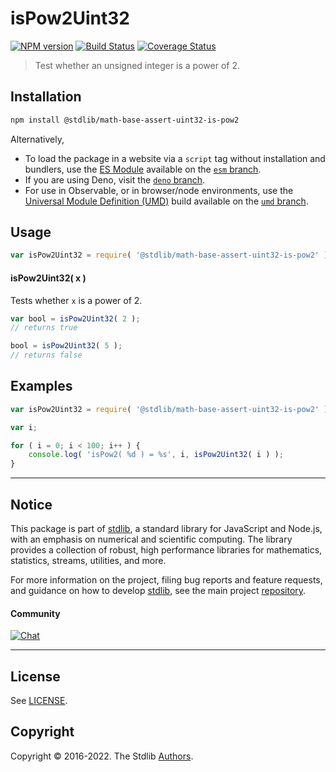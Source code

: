 <!--

@license Apache-2.0

Copyright (c) 2018 The Stdlib Authors.

Licensed under the Apache License, Version 2.0 (the "License");
you may not use this file except in compliance with the License.
You may obtain a copy of the License at

   http://www.apache.org/licenses/LICENSE-2.0

Unless required by applicable law or agreed to in writing, software
distributed under the License is distributed on an "AS IS" BASIS,
WITHOUT WARRANTIES OR CONDITIONS OF ANY KIND, either express or implied.
See the License for the specific language governing permissions and
limitations under the License.

-->

# isPow2Uint32

[![NPM version][npm-image]][npm-url] [![Build Status][test-image]][test-url] [![Coverage Status][coverage-image]][coverage-url] <!-- [![dependencies][dependencies-image]][dependencies-url] -->

> Test whether an unsigned integer is a power of 2.

<section class="installation">

## Installation

```bash
npm install @stdlib/math-base-assert-uint32-is-pow2
```

Alternatively,

-   To load the package in a website via a `script` tag without installation and bundlers, use the [ES Module][es-module] available on the [`esm` branch][esm-url].
-   If you are using Deno, visit the [`deno` branch][deno-url].
-   For use in Observable, or in browser/node environments, use the [Universal Module Definition (UMD)][umd] build available on the [`umd` branch][umd-url].

</section>

<section class="usage">

## Usage

```javascript
var isPow2Uint32 = require( '@stdlib/math-base-assert-uint32-is-pow2' );
```

#### isPow2Uint32( x )

Tests whether `x` is a power of 2.

```javascript
var bool = isPow2Uint32( 2 );
// returns true

bool = isPow2Uint32( 5 );
// returns false
```

</section>

<!-- /.usage -->

<section class="notes">

</section>

<!-- /.notes -->

<section class="examples">

## Examples

<!-- eslint no-undef: "error" -->

```javascript
var isPow2Uint32 = require( '@stdlib/math-base-assert-uint32-is-pow2' );

var i;

for ( i = 0; i < 100; i++ ) {
    console.log( 'isPow2( %d ) = %s', i, isPow2Uint32( i ) );
}
```

</section>

<!-- /.examples -->

<!-- Section for related `stdlib` packages. Do not manually edit this section, as it is automatically populated. -->

<section class="related">

</section>

<!-- /.related -->

<!-- Section for all links. Make sure to keep an empty line after the `section` element and another before the `/section` close. -->


<section class="main-repo" >

* * *

## Notice

This package is part of [stdlib][stdlib], a standard library for JavaScript and Node.js, with an emphasis on numerical and scientific computing. The library provides a collection of robust, high performance libraries for mathematics, statistics, streams, utilities, and more.

For more information on the project, filing bug reports and feature requests, and guidance on how to develop [stdlib][stdlib], see the main project [repository][stdlib].

#### Community

[![Chat][chat-image]][chat-url]

---

## License

See [LICENSE][stdlib-license].


## Copyright

Copyright &copy; 2016-2022. The Stdlib [Authors][stdlib-authors].

</section>

<!-- /.stdlib -->

<!-- Section for all links. Make sure to keep an empty line after the `section` element and another before the `/section` close. -->

<section class="links">

[npm-image]: http://img.shields.io/npm/v/@stdlib/math-base-assert-uint32-is-pow2.svg
[npm-url]: https://npmjs.org/package/@stdlib/math-base-assert-uint32-is-pow2

[test-image]: https://github.com/stdlib-js/math-base-assert-uint32-is-pow2/actions/workflows/test.yml/badge.svg?branch=main
[test-url]: https://github.com/stdlib-js/math-base-assert-uint32-is-pow2/actions/workflows/test.yml?query=branch:main

[coverage-image]: https://img.shields.io/codecov/c/github/stdlib-js/math-base-assert-uint32-is-pow2/main.svg
[coverage-url]: https://codecov.io/github/stdlib-js/math-base-assert-uint32-is-pow2?branch=main

<!--

[dependencies-image]: https://img.shields.io/david/stdlib-js/math-base-assert-uint32-is-pow2.svg
[dependencies-url]: https://david-dm.org/stdlib-js/math-base-assert-uint32-is-pow2/main

-->

[umd]: https://github.com/umdjs/umd
[es-module]: https://developer.mozilla.org/en-US/docs/Web/JavaScript/Guide/Modules

[deno-url]: https://github.com/stdlib-js/math-base-assert-uint32-is-pow2/tree/deno
[umd-url]: https://github.com/stdlib-js/math-base-assert-uint32-is-pow2/tree/umd
[esm-url]: https://github.com/stdlib-js/math-base-assert-uint32-is-pow2/tree/esm

[chat-image]: https://img.shields.io/gitter/room/stdlib-js/stdlib.svg
[chat-url]: https://gitter.im/stdlib-js/stdlib/

[stdlib]: https://github.com/stdlib-js/stdlib

[stdlib-authors]: https://github.com/stdlib-js/stdlib/graphs/contributors

[stdlib-license]: https://raw.githubusercontent.com/stdlib-js/math-base-assert-uint32-is-pow2/main/LICENSE

</section>

<!-- /.links -->
